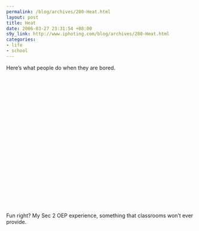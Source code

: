 ```yaml
--- 
permalink: /blog/archives/280-Heat.html
layout: post
title: Heat
date: 2006-03-27 23:31:54 +08:00
s9y_link: http://www.iphoting.com/blog/archives/280-Heat.html
categories: 
- life
- school
---
```

<p class="whiteline"><p>Here&#8217;s what people do when they are bored.</p>
</p><p class="whiteline"><p><object width="425" height="350"><param name="movie" value="http://www.youtube.com/v/iD9YFab6RPY"></param><embed src="http://www.youtube.com/v/iD9YFab6RPY" type="application/x-shockwave-flash" width="425" height="350"></embed></object></p>
</p><p class="break"><p>Fun right? My Sec 2 OEP experience, something that classrooms won&#8217;t ever provide.</p></p>
